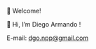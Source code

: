 👋 Welcome!

👋 Hi, I’m Diego Armando ! 

E-mail: dgo.npp@gmail.com

<!---
diegarm/diegarm is a ✨ special ✨ repository because its `README.md` (this file) appears on your GitHub profile.
You can click the Preview link to take a look at your changes.
--->
